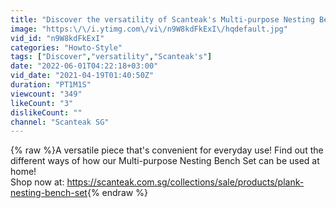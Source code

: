 ```yaml
---
title: "Discover the versatility of Scanteak's Multi-purpose Nesting Bench Set!"
image: "https:\/\/i.ytimg.com\/vi\/n9W8kdFkExI\/hqdefault.jpg"
vid_id: "n9W8kdFkExI"
categories: "Howto-Style"
tags: ["Discover","versatility","Scanteak's"]
date: "2022-06-01T04:22:18+03:00"
vid_date: "2021-04-19T01:40:50Z"
duration: "PT1M1S"
viewcount: "349"
likeCount: "3"
dislikeCount: ""
channel: "Scanteak SG"
---
```

{% raw %}A versatile piece that's convenient for everyday use! Find out the different ways of how our Multi-purpose Nesting Bench Set can be used at home! <br />Shop now at: <a rel="nofollow" target="blank" href="https://scanteak.com.sg/collections/sale/products/plank-nesting-bench-set">https://scanteak.com.sg/collections/sale/products/plank-nesting-bench-set</a>{% endraw %}
